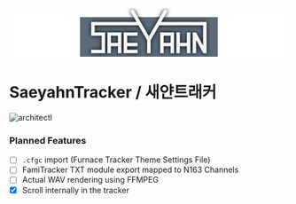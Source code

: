![logosvg_inkscape](logosvg_inkscape.svg)
# SaeyahnTracker / 새얀트래커
![architectl](https://github.com/user-attachments/assets/ff5a6da3-331e-4ff0-9b23-ef19cfa9fd1b)

### Planned Features
- [ ] `.cfgc` import (Furnace Tracker Theme Settings File)
- [ ] FamiTracker TXT module export mapped to N163 Channels
- [ ] Actual WAV rendering using FFMPEG
- [x] Scroll internally in the tracker